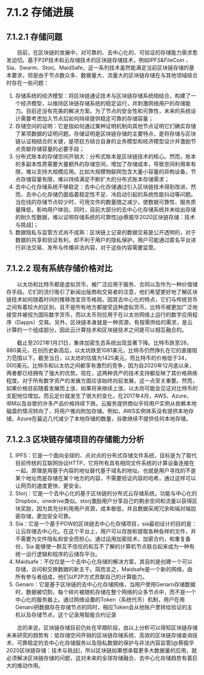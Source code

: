# 7.1.2 存储进展

## 7.1.2.1 存储问题

&emsp;&emsp;目前，在区块链的发展中，对可靠的、去中心化的、可验证的存储能力需求愈发迫切。基于P2P技术和云存储技术的区块链存储技术，例如IPFS&FileCoin 、Sia、Swarm、Storj、MaidSafe，这一系列技术虽然能满足当前区块链存储的基本要求，但是由于节点数众多、数据量大、流量大的区块链存储在与其他领域结合时存在一些问题：

1. 存储系统的经济模型：将区块链通证技术与区块链存储系统相结合，构建了一个经济模型，以维持区块链存储系统的稳定运行，并刺激网络用户的存储能力。目前还没有完美的解决方案。为了节点的安全性和可靠性，未来的系统设计需要考虑加入节点后如何持续提供稳定可靠的存储容量；
2. 存储空间的证明：它是指如何通过某种证明机制向其他节点证明它们确实存储了某项数据的证明问题。存储证明是区块链存储的主要特点，是将存储与区块链认证相结合的关键，是项目方结合自身的业务模型和经济模型设计并激励节点贡献存储容量的必要手段；
3. 分布式账本的存储空间开销大：分布式账本是区块链技术的核心。然而，账本的多副本性质需要大量额外的存储空间，增加了存储成本，导致空间利用率有限，难以支持大规模应用。比如大规模物联网包含大量小容量的异构设备，节点存储容量有限，难以持续满足不断扩大的分布式账本存储需求；
4. 去中心化存储系统不够稳定：去中心化存储通过引入区块链技术得到改进，然而，去中心化存储仍面临着稳定性不足、冷启动引起的系统性能抖动等问题。当在线的存储节点较少时，可用文件的数量随之减少，使数据可靠性、服务质量降低，影响用户体验。同时，目前大部分的去中心化存储系统并未给出存储的耐久性数据，难以证明存储系统的可靠性[@蔡振华2020区块链存储：技术与挑战]；
5. 数据隐私与监管方式尚不成熟：区块链上记录的数据交易是公开透明的，对于数据的共享和验证有利，却不利于用户的隐私保护。用户可能通过匿名平台进行非法交易、发布与传播非法内容，对于这些内容需要监管。

## 7.1.2.2 现有系统存储价格对比

&emsp;&emsp;以太坊和比特币都是虚拟货币，被广泛应用于服务、合同以及作为一种价值储存手段。它们的流行吸引了新闻出版商和交易者的注意，他们希望更好地了解区块链技术如何随着时间的推移改变货币格局。因其去中心化的特点，它们与传统货币之间有着较大的区别，且不是所有地方都接受这种虚拟货币。比特币被更加广泛地接受并被视为国际数字货币，而以太币则仅用于在以太坊网络上运行的数字应用程序（Dapps）交易。另外，区块链本身就是一种资源，有按需供给的需求，是云计算的一个组成部分，因此云计算技术和区块链技术之间是可以相互融合的。

&emsp;&emsp;截止至2021年1月21日，集体加密生态系统出现显著下降。比特币跌至28，880美元，在创历史新高后，以太坊跌至1081美元，比特币仍然挣扎在它的直接阻力范围以下。截至当日，以太坊的估值为1425美元，而比特币的价格低于34，000美元。比特币和以太坊之间都享有激烈的竞争，因为自2020年12月底以来，两者都已经拥有了强大的优势。现在，这两种资产的技术支持都反映了其价格熟练程度。对于所有数字资产的发展方面应该始终向前发展，这一点至关重要。然而，如果价格目前随着发展而上涨，如果将来继续上涨，以太坊可能会见证对比特币的支配地位增加。而云定价就发生了很大的变化，在2017年4月，AWS、Azure、IBM以及谷歌的许多产品价格持续下跌。云服务提供商似乎将用户实例从依赖本地磁盘的情况转向了，将用户推向附加存储。例如，AWS实例体系没有提供本地存储，Azure在最近几代减少了本地存储的数量，谷歌继续不提供任何本地存储。

## 7.1.2.3 区块链存储项目的存储能力分析

1. IPFS：它是一个面向全球的、点对点的分布式存储文件系统，目标是为了取代目前传统的互联网协议HTTP，它将所有具有相同文件系统的计算设备连接在一起。原理是用基于内容的地址替代基于域名的地址。也就是用户寻找的不是某个地址而是存储在某个地方的内容，不需要验证内容的哈希，通过这样可以让网页的速度更快、更安全。
2. Storj：它是一个去中心化的基于区块链的分布式云存储系统，功能与中心化的Dropbox，onedrive类似。storj激励用户分享自己的剩余空间和流量以获得区块奖励，因为其充分利用用户资源，成本极低，并且数据采用冗余和端对端加密存储，更加安全可靠。
3. Sia：它是一个基于POW的区块链去中心化存储项目，sia最初设计的目的是：让云存储去中心化。在这个平台上，用户可以存放和提取各种各样的文件，并不需要为文件隐私和安全而担心。通过运用加密技术，加密合约，和重复备份，Sia 能够使一群互不信任的和互不了解的计算机节点联合起来成为一种有统一运行逻辑和程序的云储存平台。
4. Maidsafe：不仅仅是一个去中心化存储的解决方案，其目的是创建一个可以存储，访问和交换数据的新主干。简而言之，Maidsafe是一个新的网络，由所有参与者组成，他们以P2P方式贡献自己的计算能力。
5. Genaro：它是基于区块链的去中心化存储网络，当用户使用Genaro存储数据时，数据被切割，每个碎片被随机存储在整个网络的众多节点中，而不是一个中心化的服务器上。通过网络设置的Token（系统代币）机制，用户在用Genaro把数据存在存储节点的同时，相应Token会从他账户里转给验证的主机以及存储节点，这个记录用智能合约记录


&emsp;&emsp;总的来说，区块链存储目前仍处在早期阶段，由以上分析可以得知区块链存储未来研究的趋势有：低存储空间开销的区块链存储系统、高效的区块链存储查询技术、可靠稳定的去中心化存储服务以及隐私数据的保护与非法内容监管[@蔡振华2020区块链存储：技术与挑战]，所以区块链如果想承载更多大数据量的应用，就必须解决区块链存储的问题，这对未来的全球存储融合、去中心化存储趋势有着巨大的推动作用。